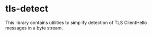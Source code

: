 # tls-detect

This library contains utilities to simplify detection of TLS ClientHello messages in a byte stream.